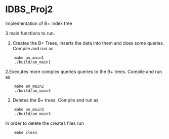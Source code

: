 # IDBS_Proj2

Implementation of B+ index tree

3 main functions to run.

1. Creates the B+ Trees, inserts the data into them and does some queries. Compile and run as
```
    make am_main1
    ./build/am_main1
```

2.Executes more complex queries queries to the B+ trees. Compile and run as
```
    make am_main2
    ./build/am_main3
```

2. Deletes the B+ trees. Compile and run as
```
    make am_main3
    ./build/am_main3
```
In order to delete the creates files run
```
    make clean
```
